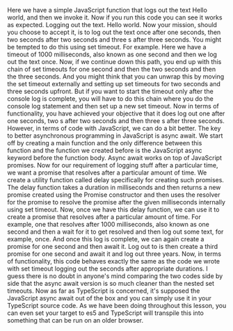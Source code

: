 Here we have a simple JavaScript function that logs out the text Hello world, and then we invoke it.
Now if you run this code you can see it works as expected.
Logging out the text.
Hello world.
Now your mission, should you choose to accept it, is to log out the text once after one seconds,
then two seconds after two seconds and three s after three seconds.
You might be tempted to do this using set timeout.
For example.
Here we have a timeout of 1000 milliseconds, also known as one second and then we log out the text
once.
Now, if we continue down this path, you end up with this chain of set timeouts for one second and
then the two seconds and then the three seconds.
And you might think that you can unwrap this by moving the set timeout externally and setting up set
timeouts for two seconds and three seconds upfront.
But if you want to start the timeout only after the console log is complete, you will have to do this
chain where you do the console log statement and then set up a new set timeout.
Now in terms of functionality, you have achieved your objective that it does log out one after one
seconds, two s after two seconds and then three s after three seconds.
However, in terms of code with JavaScript, we can do a bit better.
The key to better asynchronous programming in JavaScript is async await.
We start off by creating a main function and the only difference between this function and the function
we created before is the JavaScript async keyword before the function body.
Async await works on top of JavaScript promises.
Now for our requirement of logging stuff after a particular time, we want a promise that resolves after
a particular amount of time.
We create a utility function called delay specifically for creating such promises.
The delay function takes a duration in milliseconds and then returns a new promise created using the
Promise constructor and then uses the resolver for the promise to resolve the promise after the given
milliseconds internally using set timeout.
Now, once we have this delay function, we can use it to create a promise that resolves after a particular
amount of time.
For example, one that resolves after 1000 milliseconds, also known as one second and then a wait for
it to get resolved and then log out some text, for example, once.
And once this log is complete, we can again create a promise for one second and then await it.
Log out to is then create a third promise for one second and await it and log out three years.
Now, in terms of functionality, this code behaves exactly the same as the code we wrote with set timeout
logging out the seconds after appropriate durations.
I guess there is no doubt in anyone's mind comparing the two codes side by side that the async await
version is so much cleaner than the nested set timeouts.
Now as far as TypeScript is concerned, it's supposed the JavaScript async await out of the box and
you can simply use it in your TypeScript source code.
As we have been doing throughout this lesson, you can even set your target to es5 and TypeScript will
transpile this into something that can be run on an older browser.
